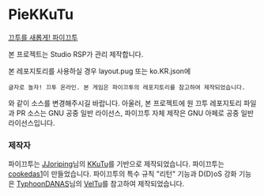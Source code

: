 # PieKKuTu
[끄투를 새롭게! 파이끄투](pie-kkutu.kro.kr)

본 프로젝트는 Studio RSP가 관리 제작합니다.

본 레포지토리를 사용하실 경우 layout.pug 또는 ko.KR.json에
```
글자로 놀자! 끄투 온라인. 본 게임은 파이끄투의 레포지토리를 참고하여 제작되었습니다.
```
와 같이 소스를 변경해주시길 바랍니다.
아울러, 본 프로젝트에 원 끄투 레포지토리 파일과 PR 소스는 GNU 공중 일반 라이선스, 파이끄투 자체 제작은 GNU 아페로 공중 일반 라이선스입니다.

### 제작자
파이끄투는 [JJoriping](https://github.com/JJoriping)님의 [KKuTu](https://github.com/JJoriping/KKuTu)를 기반으로 제작되었습니다.
파이끄투는 [cookedas1](https://github.com/cookedas1)이 만들었습니다.
파이끄투의 특수 규칙 "리턴" 기능과 D(D)oS 강화 기능은 [TyphoonDANAS](https://github.com/TyphoonDANAS)님의 [VelTu](https://github.com/TyphoonDANAS/VelTu)를 참고하여 제작되었습니다.